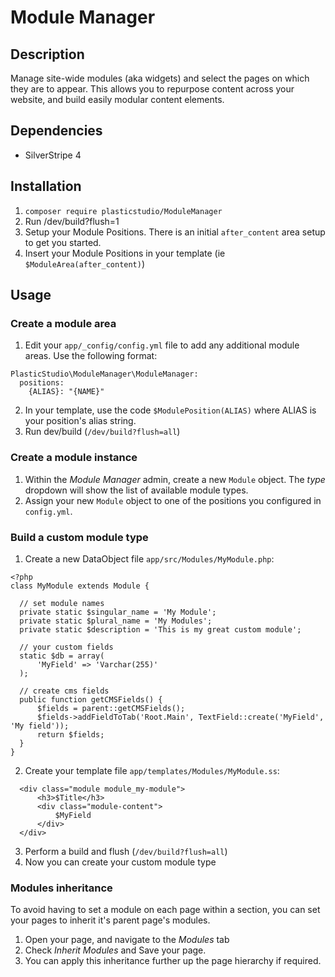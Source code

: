 # Module Manager

## Description

Manage site-wide modules (aka widgets) and select the pages on which they are to appear. This allows you to repurpose content across your website, and build easily modular content elements.


## Dependencies

* SilverStripe 4


## Installation

1. `composer require plasticstudio/ModuleManager`
2. Run /dev/build?flush=1
3. Setup your Module Positions. There is an initial `after_content` area setup to get you started.
4. Insert your Module Positions in your template (ie `$ModuleArea(after_content)`)


## Usage

### Create a module area
1. Edit your `app/_config/config.yml` file to add any additional module areas. Use the following format:
  ```
  PlasticStudio\ModuleManager\ModuleManager:
    positions:
      {ALIAS}: "{NAME}"
  ```

2. In your template, use the code `$ModulePosition(ALIAS)` where ALIAS is your position's alias string.
3. Run dev/build (`/dev/build?flush=all`)

### Create a module instance
1. Within the *Module Manager* admin, create a new `Module` object. The *type* dropdown will show the list of available module types.
2. Assign your new `Module` object to one of the positions you configured in `config.yml`.

### Build a custom module type
1. Create a new DataObject file `app/src/Modules/MyModule.php`:
  ```
  <?php
  class MyModule extends Module {
	
	// set module names
	private static $singular_name = 'My Module';
	private static $plural_name = 'My Modules';
	private static $description = 'This is my great custom module';
   
	// your custom fields
	static $db = array(
        'MyField' => 'Varchar(255)'
    );
   
	// create cms fields
	public function getCMSFields() {
		$fields = parent::getCMSFields();
		$fields->addFieldToTab('Root.Main', TextField::create('MyField', 'My field'));
		return $fields;
	}	
  }
  ```
  
2. Create your template file `app/templates/Modules/MyModule.ss`:
  ```
    <div class="module module_my-module">
		<h3>$Title</h3>
		<div class="module-content">
	        $MyField
		</div>
	</div>
  ```
  
3. Perform a build and flush (`/dev/build?flush=all`)
4. Now you can create your custom module type

### Modules inheritance
To avoid having to set a module on each page within a section, you can set your pages to inherit it's parent page's modules.

1. Open your page, and navigate to the *Modules* tab
2. Check *Inherit Modules*  and Save your page.
3. You can apply this inheritance further up the page hierarchy if required.
 
